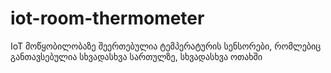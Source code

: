 # iot-room-thermometer
IoT მოწყობილობაზე შეერთებულია ტემპერატურის სენსორები, რომლებიც განთავსებულია სხვადასხვა სართულზე, სხვადასხვა ოთახში
